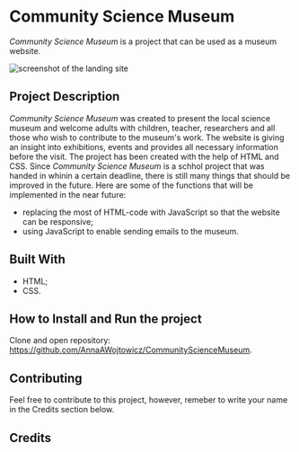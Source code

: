 # Community Science Museum
*Community Science Museum* is a project that can be used as a museum website. 

![screenshot of the landing site](https://raw.githubusercontent.com/AnnaAWojtowicz/SquareEyes/master/images/screenshot.png?token=GHSAT0AAAAAACAKXWOJYP4MCIFZSWYLWOG4ZD7FYZA "screenshot of the landing site")

## Project Description
*Community Science Museum* was created to present the local science museum and welcome adults with children, teacher, researchers and all those who wish to contribute to the museum's work. The website is giving an insight into exhibitions, events and provides all necessary information before the visit. 
The project has been created with the help of HTML and CSS.
Since *Community Science Museum* is a schhol project that was handed in whinin a certain deadline, there is still many things that should be improved in the future. Here are some of the functions that will be implemented in the near future:
- replacing the most of HTML-code with JavaScript so that the website can be responsive;
- using JavaScript to enable sending emails to the museum.

## Built With
- HTML;
- CSS.

## How to Install and Run the project
Clone and open repository: https://github.com/AnnaAWojtowicz/CommunityScienceMuseum.

## Contributing
Feel free to contribute to this project, however, remeber to write your name in the Credits section below.

## Credits
